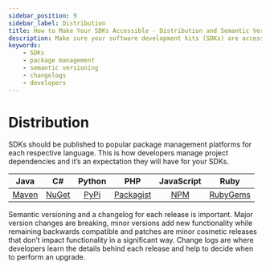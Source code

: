 ```yaml
---
sidebar_position: 9
sidebar_label: Distribution
title: How to Make Your SDKs Accessible - Distribution and Semantic Versioning
description: Make sure your software development kits (SDKs) are accessible to developers by publishing them to popular package management platforms for each language. Include a changelog with each release and use semantic versioning.
keywords:
    - SDKs
    - package management
    - semantic versioning
    - changelogs
    - developers
---
```


# Distribution
SDKs should be published to popular package management platforms for each respective language. This is how developers manage project dependencies and it’s an expectation they will have for your SDKs. 

| Java | C# | Python | PHP | JavaScript | Ruby |
| :---------: | :---------: | :---------: | :---------: | :---------: | :---------: |
| [Maven](https://mvnrepository.com/) | [NuGet](https://www.nuget.org/) | [PyPi](https://pypi.org/) | [Packagist](https://packagist.org/) | [NPM](https://www.npmjs.com/) | [RubyGems](https://rubygems.org/) |

Semantic versioning and a changelog for each release is important. Major version changes are breaking, minor versions add new functionality while remaining backwards compatible and patches are minor cosmetic releases that don’t impact functionality in a significant way. Change logs are where developers learn the details behind each release and help to decide when to perform an upgrade.

